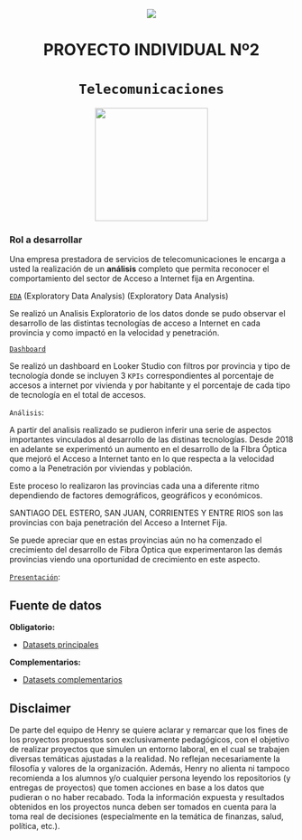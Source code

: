<p align='center'>
<img src ="https://d31uz8lwfmyn8g.cloudfront.net/Assets/logo-henry-white-lg.png">
<p>

<h1 align='center'>
 <b>PROYECTO INDIVIDUAL Nº2</b>
</h1>
 
# <h1 align="center">**`Telecomunicaciones`**</h1>


<p align='center'>
<img src = 'https://mercadoyempresas.com/fotos/ATICAccesoaInternet.jpg' height = 200>
<p>


 

 
### **Rol a desarrollar**

Una empresa prestadora de servicios de telecomunicaciones le encarga a usted la realización de un **análisis** completo que permita reconocer el comportamiento del sector de Acceso a Internet fija en Argentina.


[`EDA`](https://github.com/aseba10/Proyecto-Individual-N-2-Henry/blob/main/EDA.ipynb) (Exploratory Data Analysis)
 (Exploratory Data Analysis)

Se realizó un Analisis Exploratorio de los datos donde se pudo observar el desarrollo de las distintas tecnologías de acceso a Internet en cada provincia y como impactó en la velocidad y penetración.

[`Dashboard`](https://lookerstudio.google.com/s/mCAmiFIDdTQ)

Se realizó un dashboard en Looker Studio con filtros por provincia y tipo de tecnología donde se incluyen 3 `KPIs` correspondientes al porcentaje de accesos a internet por vivienda y por habitante y el porcentaje de cada tipo de tecnología en el total de accesos.

`Análisis`:

A partir del analisis realizado se pudieron inferir una serie de aspectos importantes vinculados al desarrollo de las distinas tecnologías. Desde 2018 en adelante se experimentó un aumento en el desarrollo de la FIbra Óptica que mejoró el Acceso a Internet tanto en lo que respecta a la velocidad como a la Penetración por viviendas y población. 

Este proceso lo realizaron las provincias cada una a diferente ritmo dependiendo de factores demográficos, geográficos y económicos.

SANTIAGO DEL ESTERO, SAN JUAN, CORRIENTES Y ENTRE RIOS son las provincias con baja penetración del Acceso a Internet Fija. 

Se puede apreciar que en estas provincias aún no ha comenzado el crecimiento del desarrollo de Fibra Óptica que experimentaron las demás provincias viendo una oportunidad de crecimiento en este aspecto.

[`Presentación`](https://docs.google.com/presentation/d/1v9G2MfzGC7WmA_VVxSsMLamqF0KpzNoVLgI7JcAMgiE/edit?usp=sharing):




## Fuente de datos
**Obligatorio:**

- [Datasets principales](https://datosabiertos.enacom.gob.ar/dashboards/20000/acceso-a-internet/) 

**Complementarios:**

- [Datasets complementarios](https://datosabiertos.enacom.gob.ar/home)





## Disclaimer
De parte del equipo de Henry se quiere aclarar y remarcar que los fines de los proyectos propuestos son exclusivamente pedagógicos, con el objetivo de realizar proyectos que simulen un entorno laboral, en el cual se trabajen diversas temáticas ajustadas a la realidad. No reflejan necesariamente la filosofía y valores de la organización. Además, Henry no alienta ni tampoco recomienda a los alumnos y/o cualquier persona leyendo los repositorios (y entregas de proyectos) que tomen acciones en base a los datos que pudieran o no haber recabado. Toda la información expuesta y resultados obtenidos en los proyectos nunca deben ser tomados en cuenta para la toma real de decisiones (especialmente en la temática de finanzas, salud, política, etc.).
  
  




